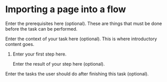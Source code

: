 # Importing a page into a flow

<head>
  <meta name="guidename" content="Flow"/>
  <meta name="context" content="GUID-48c58ba2-2f79-4bf6-8d0c-3b5be6c221db"/>
</head>


Enter the prerequisites here \(optional\). These are things that must be done before the task can be performed.

Enter the context of your task here \(optional\). This is where introductory content goes.

1.  Enter your first step here.

    Enter the result of your step here \(optional\).


Enter the tasks the user should do after finishing this task \(optional\).